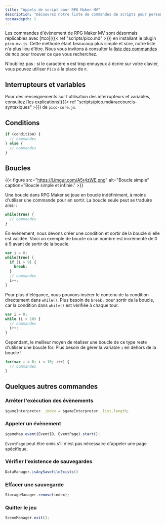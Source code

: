 ```yaml
---
title: "Appels de script pour RPG Maker MV"
description: "Découvrez notre liste de commandes de scripts pour personnaliser votre jeu RPG Maker MV. Ajoutez de nouvelles commandes puissantes à vos évènements."
tocmaxdepth: 1
---
```


Les commandes d'évènement de RPG Maker MV sont désormais réplicables avec [πco]({{< ref "scripts/pico.md" >}}) en installant le plugin `pico-mv.js`. Cette méthode étant beaucoup plus simple et sûre, notre liste n'a plus lieu d'être. Nous vous invitons à consulter la [liste des commandes](https://grrim.github.io/picocorico/doc.html#/) de πco pour trouver ce que vous recherchez.

N'oubliez pas : si le caractère `π` est trop ennuyeux à écrire sur votre clavier, vous pouvez utiliser `Pico` à la place de `π`.

## Interrupteurs et variables

Pour des renseignements sur l'utilisation des interrupteurs et variables, consultez [les explications]({{< ref "scripts/pico.md#raccourcis-syntaxiques" >}}) de `pico-core.js`.

## Conditions

```js
if (condition) {
  // commandes
} else {
  // commandes
}
```

## Boucles

{{< figure src="https://i.imgur.com/A5r4zWE.png" alt="Boucle simple" caption="Boucle simple et infinie." >}}

Une boucle dans RPG Maker se joue en boucle indéfiniment, à moins d'utiliser une commande pour en sortir. La boucle seule peut se traduire ainsi :

```js
while(true) {
  // commandes
}
```

En évènement, nous devons créer une condition et sortir de la boucle si elle est validée. Voici un exemple de boucle où un nombre est incrémenté de 0 à 9 avant de sortir de la boucle.

```js
var i = 0;
while(true) {
  if (i > 9) {
    break;
  }
  // commandes
  i++;
}
```

Pour plus d'élégance, nous pouvons insérer le contenu de la condition directement dans `while()`. Plus besoin de `break;` pour sortir de la boucle, car la condition dans `while()` est vérifiée à chaque tour.

```js
var i = 0;
while (i < 10) {
  // commandes
  i++;
}
```

Cependant, le meilleur moyen de réaliser une boucle de ce type reste d'utiliser une boucle for. Plus besoin de gérer la variable `i` en dehors de la boucle !

```js
for(var i = 0; i < 10; i++) {
  // commandes
}
```

## Quelques autres commandes

### Arrêter l'exécution des évènements

```js
$gameInterpreter._index = $gameInterpreter._list.length;
```

### Appeler un évènement

```js
$gameMap.event(EventID, EventPage).start();
```

`EventPage` peut être omis s'il n'est pas nécessaire d'appeler une page spécifique.

### Vérifier l'existence de sauvegardes

```js
DataManager.isAnySavefileExists()
```

### Effacer une sauvegarde

```js
StorageManager.remove(index);
```

### Quitter le jeu

```js
SceneManager.exit();
```
